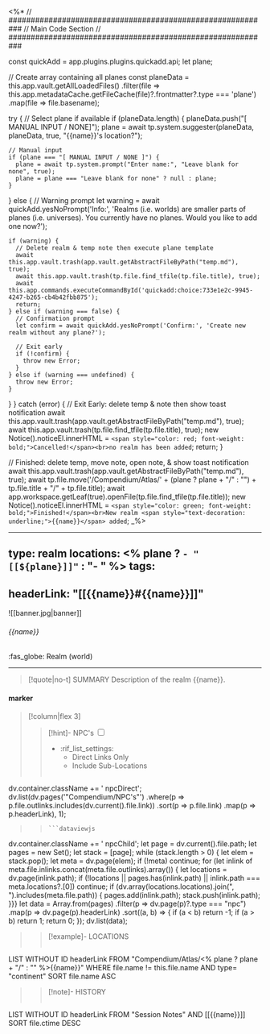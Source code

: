 <%*
// ###########################################################
//                        Main Code Section
// ###########################################################

const quickAdd = app.plugins.plugins.quickadd.api;
let plane;

// Create array containing all planes
const planeData = this.app.vault.getAllLoadedFiles()
  .filter(file => this.app.metadataCache.getFileCache(file)?.frontmatter?.type === 'plane')
  .map(file => file.basename);

try {
  // Select plane if available
  if (planeData.length) {
    planeData.push("[ MANUAL INPUT / NONE]");
    plane = await tp.system.suggester(planeData, planeData, true, "{{name}}'s location?");

    // Manual input
    if (plane === "[ MANUAL INPUT / NONE ]") {
      plane = await tp.system.prompt("Enter name:", "Leave blank for none", true);
      plane = plane === "Leave blank for none" ? null : plane;
    }
  } else {
    // Warning prompt
    let warning = await quickAdd.yesNoPrompt('Info:', 'Realms (i.e. worlds) are smaller parts of planes (i.e. universes). You currently have no planes. Would you like to add one now?');

    if (warning) {
      // Delete realm & temp note then execute plane template
      await this.app.vault.trash(app.vault.getAbstractFileByPath("temp.md"), true);
      await this.app.vault.trash(tp.file.find_tfile(tp.file.title), true);
      await this.app.commands.executeCommandById('quickadd:choice:733e1e2c-9945-4247-b265-cb4b42fbb875');
      return;
    } else if (warning === false) {
      // Confirmation prompt
      let confirm = await quickAdd.yesNoPrompt('Confirm:', 'Create new realm without any plane?');

      // Exit early        
      if (!confirm) {
        throw new Error;
      }
    } else if (warning === undefined) {
      throw new Error;
    }
  }
} catch (error) {
  // Exit Early: delete temp & note then show toast notification
  await this.app.vault.trash(app.vault.getAbstractFileByPath("temp.md"), true);
  await this.app.vault.trash(tp.file.find_tfile(tp.file.title), true);
  new Notice().noticeEl.innerHTML = `<span style="color: red; font-weight: bold;">Cancelled!</span><br>no realm has been added`;
  return;
}

// Finished: delete temp, move note, open note, & show toast notification
await this.app.vault.trash(app.vault.getAbstractFileByPath("temp.md"), true);
await tp.file.move('/Compendium/Atlas/' + (plane ? plane + "/" : "") + tp.file.title + "/" + tp.file.title);
await app.workspace.getLeaf(true).openFile(tp.file.find_tfile(tp.file.title));
new Notice().noticeEl.innerHTML = `<span style="color: green; font-weight: bold;">Finished!</span><br>New realm <span style="text-decoration: underline;">{{name}}</span> added`;
_%>

---
type: realm
locations:
<% plane ? `- "[[${plane}]]"` : "- " %>
tags:
- 
headerLink: "[[{{name}}#{{name}}]]"
---

![[banner.jpg|banner]]
###### {{name}}
<span class="sub2">:fas_globe:  Realm (world)</span>
___

> [!quote|no-t] SUMMARY
>Description of the realm {{name}}.

#### marker
> [!column|flex 3]
> > [!hint]-  NPC's
> > <input type="checkbox" id="npc"/><ul class="sortMenu"><li class="sortIcon">:rif_list_settings:<ul class="dropdown ncpedit"><li><label for="npc" class="directLabel active">Direct Links Only</label></li><li><label for="npc" class="childLabel">Include Sub-Locations</label></li></ul></li></ul>
> >```dataviewjs
dv.container.className += ' npcDirect';
dv.list(dv.pages('"Compendium/NPC\'s"')
 .where(p => p.file.outlinks.includes(dv.current().file.link))
.sort(p => p.file.link)
.map(p => p.headerLink), 1);
>>```
>>```dataviewjs
dv.container.className += ' npcChild';
let page = dv.current().file.path;
let pages = new Set();
let stack = [page];
while (stack.length > 0) {
let elem = stack.pop();
let meta = dv.page(elem);
if (!meta) continue;
for (let inlink of meta.file.inlinks.concat(meta.file.outlinks).array()) {
let locations = dv.page(inlink.path);
if (!locations || pages.has(inlink.path) || inlink.path === meta.locations?.[0]) continue;
 if (dv.array(locations.locations).join(", ").includes(meta.file.path)) {
 pages.add(inlink.path);
 stack.push(inlink.path);
}}}
let data = Array.from(pages)
.filter(p => dv.page(p)?.type === "npc")
.map(p => dv.page(p).headerLink)
.sort((a, b) => {
if (a < b) return -1;
if (a > b) return 1;
return 0;
});
dv.list(data);
> 
>> [!example]- LOCATIONS
>>```dataview
LIST WITHOUT ID headerLink
FROM "Compendium/Atlas/<% plane ? plane + "/" : "" %>{{name}}"
WHERE file.name != this.file.name AND type= "continent"
SORT file.name ASC
>
>> [!note]- HISTORY
>>```dataview
LIST WITHOUT ID headerLink
FROM "Session Notes" AND [[{{name}}]]
SORT file.ctime DESC